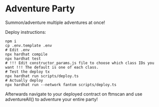 # Adventure Party

Summon/adventure multiple adventures at once!

Deploy instructions:
```
npm i
cp .env.template .env
# Edit .env
npx hardhat compile
npx hardhat test
# !!! Edit constructor_params.js file to choose which class IDs you want !!! The default is one of each class.
# Test the deploy tx
npx hardhat run scripts/deploy.ts
# Actually deploy
npx hardhat run --network fantom scripts/deploy.ts
```

Afterwards navigate to your deployed contract on ftmscan and use adventureAll() to adventure your entire party!
